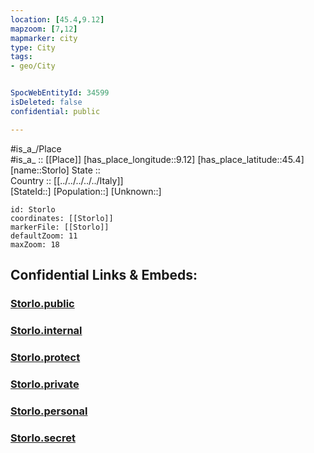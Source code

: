 ```yaml
---
location: [45.4,9.12] 
mapzoom: [7,12] 
mapmarker: city 
type: City
tags:
- geo/City


SpocWebEntityId: 34599
isDeleted: false
confidential: public

---
```

#is_a_/Place  
#is_a_ :: [[Place]] 
[has_place_longitude::9.12] 
[has_place_latitude::45.4] 
[name::Storlo] 
State ::  
Country :: [[../../../../../Italy]]  
[StateId::] 
[Population::] 
[Unknown::] 


```leaflet
id: Storlo
coordinates: [[Storlo]] 
markerFile: [[Storlo]] 
defaultZoom: 11 
maxZoom: 18
```


## Confidential Links & Embeds: 

### [Storlo.public](/_public/\Earth\Continent\Europe\Europe~South\Italy\regions~Italy\Lombardy\Milano.Province\CityStorlo.public.md) 

### [Storlo.internal](/_internal/\Earth\Continent\Europe\Europe~South\Italy\regions~Italy\Lombardy\Milano.Province\CityStorlo.internal.md) 

### [Storlo.protect](/_protect/\Earth\Continent\Europe\Europe~South\Italy\regions~Italy\Lombardy\Milano.Province\CityStorlo.protect.md) 

### [Storlo.private](/_private/\Earth\Continent\Europe\Europe~South\Italy\regions~Italy\Lombardy\Milano.Province\CityStorlo.private.md) 

### [Storlo.personal](/_personal/\Earth\Continent\Europe\Europe~South\Italy\regions~Italy\Lombardy\Milano.Province\CityStorlo.personal.md) 

### [Storlo.secret](/_secret/\Earth\Continent\Europe\Europe~South\Italy\regions~Italy\Lombardy\Milano.Province\CityStorlo.secret.md)

